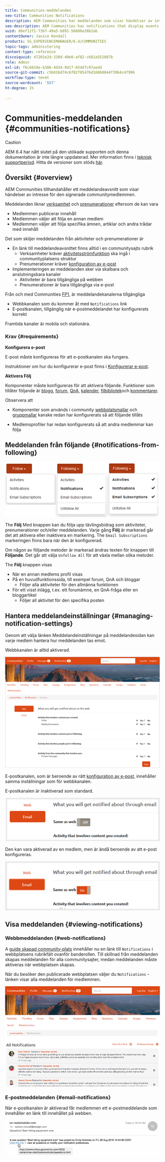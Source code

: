 ```yaml
---
title: Communities-meddelanden
seo-title: Communities Notifications
description: AEM Communities har meddelanden som visar händelser av intresse för den inloggade communitymedlemmen
seo-description: AEM Communities has notifications that display events of interest to the signed-in community member
uuid: d6ef12f1-7367-49a5-b891-56800a38b2ab
contentOwner: Janice Kendall
products: SG_EXPERIENCEMANAGER/6.4/COMMUNITIES
topic-tags: administering
content-type: reference
discoiquuid: 47201e2d-338d-40e0-af82-c681a552807b
role: Admin
exl-id: f6c6619e-b386-4d34-9d17-654d7c97aedd
source-git-commit: c5b816d74c6f02f85476d16868844f39b4c47996
workflow-type: tm+mt
source-wordcount: '557'
ht-degree: 1%

---
```


# Communities-meddelanden {#communities-notifications}

>[!CAUTION]
>
>AEM 6.4 har nått slutet på den utökade supporten och denna dokumentation är inte längre uppdaterad. Mer information finns i [teknisk supportperiod](https://helpx.adobe.com/support/programs/eol-matrix.html). Hitta de versioner som stöds [här](https://experienceleague.adobe.com/docs/).

## Översikt {#overview}

AEM Communities tillhandahåller ett meddelandeavsnitt som visar händelser av intresse för den signerade communitymedlemmen.

Meddelanden liknar [verksamhet](essentials-activities.md) och [prenumerationer](subscriptions.md) eftersom de kan vara

* Medlemmen publicerar innehåll
* Medlemmen väljer att följa en annan medlem
* Medlemmen väljer att följa specifika ämnen, artiklar och andra trådar med innehåll

Det som skiljer meddelanden från aktiviteter och prenumerationer är

* En länk till meddelandeavsnittet finns alltid i en communitysajts rubrik
   * Verksamheter kräver [aktivitetsströmfunktion](functions.md#activity-stream-function) ska ingå i communityplatsens struktur
   * Prenumerationer kräver [konfiguration av e-post](email.md)
* Implementeringen av meddelanden sker via skalbara och anslutningsbara kanaler
   * Aktiviteter är bara tillgängliga på webben
   * Prenumerationer är bara tillgängliga via e-post

Från och med Communities [FP1](deploy-communities.md#latestfeaturepack), är meddelandekanalerna tillgängliga

* Webbkanalen som du kommer åt med `Notifications` link
* E-postkanalen, tillgänglig när e-postmeddelandet har konfigurerats korrekt

Framtida kanaler är mobila och stationära.

### Krav {#requirements}

**Konfigurera e-post**

E-post måste konfigureras för att e-postkanalen ska fungera.

Instruktioner om hur du konfigurerar e-post finns i [Konfigurerar e-post](analytics.md).

**Aktivera Följ**

Komponenter måste konfigureras för att aktivera följande. Funktioner som tillåter följande är [blogg](blog-feature.md), [forum](forum.md), [QnA](working-with-qna.md), [kalender](calendar.md), [filbibliotek](file-library.md)och [kommentarer](comments.md).

Observera att

* Komponenter som används i community [webbplatsmallar](sites.md) och [gruppmallar](tools-groups.md) kanske redan har konfigurerats så att följande tillåts

* Medlemsprofiler har redan konfigurerats så att andra medlemmar kan följa

## Meddelanden från följande {#notifications-from-following}

![chlimage_1-254](assets/chlimage_1-254.png)

The **Följ** Med knappen kan du följa upp tävlingsbidrag som aktiviteter, prenumerationer och/eller meddelanden. Varje gång **Följ** är markerad går det att aktivera eller inaktivera en markering. The `Email Subscriptions` markeringen finns bara när den är konfigurerad.

Om någon av följande metoder är markerad ändras texten för knappen till **Följande**. Det går att välja `Unfollow All` för att växla mellan olika metoder.

The **Följ** knappen visas

* När en annan medlems profil visas
* På en huvudfunktionssida, till exempel forum, QnA och bloggar
   * Följer alla aktiviteter för den allmänna funktionen
* För ett visst inlägg, t.ex. ett forumämne, en QnA-fråga eller en bloggartikel
   * Följer all aktivitet för den specifika posten

## Hantera meddelandeinställningar {#managing-notification-settings}

Genom att välja länken Meddelandeinställningar på meddelandesidan kan varje medlem hantera hur meddelanden tas emot.

Webbkanalen är alltid aktiverad.

![chlimage_1-255](assets/chlimage_1-255.png)

E-postkanalen, som är beroende av rätt [konfiguration av e-post](email.md), innehåller samma inställningar som för webbkanalen.

E-postkanalen är inaktiverad som standard.

![chlimage_1-256](assets/chlimage_1-256.png)

Den kan vara aktiverad av en medlem, men är ändå beroende av att e-post konfigureras.

![chlimage_1-257](assets/chlimage_1-257.png)

## Visa meddelanden {#viewing-notifications}

### Webbmeddelanden {#web-notifications}

A [guide skapad community-plats](sites-console.md) innehåller nu en länk till `Notifications` i webbplatsens rubrikfält ovanför banderollen. Till skillnad från meddelanden skapas meddelanden för alla communitysajter, medan meddelanden måste aktiveras när webbplatsen skapas.

När du besöker den publicerade webbplatsen väljer du `Notifications` -länken visar alla meddelanden för medlemmen.

![chlimage_1-258](assets/chlimage_1-258.png)

### E-postmeddelanden {#email-notifications}

När e-postkanalen är aktiverad får medlemmen ett e-postmeddelande som innehåller en länk till innehållet på webben.

![chlimage_1-259](assets/chlimage_1-259.png)
